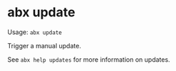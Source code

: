 # abx update

Usage: `abx update`

Trigger a manual update.

See `abx help updates` for more information on updates.
